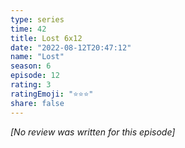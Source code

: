```yaml
---
type: series
time: 42
title: Lost 6x12
date: "2022-08-12T20:47:12"
name: "Lost"
season: 6
episode: 12
rating: 3
ratingEmoji: "⭐️⭐️⭐️"
share: false
---
```


*[No review was written for this episode]*